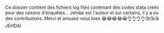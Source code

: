 Ce dossier contient des fichiers log files contenant des codes stata créés pour  des raisons d'enquêtes... Jehdai est l'auteur et sur certains, il y a eu des contributions. Merci et amusez vous bien 😂😂😂😂😂👌👌👌👌😘😘😘 JEHDAI 
